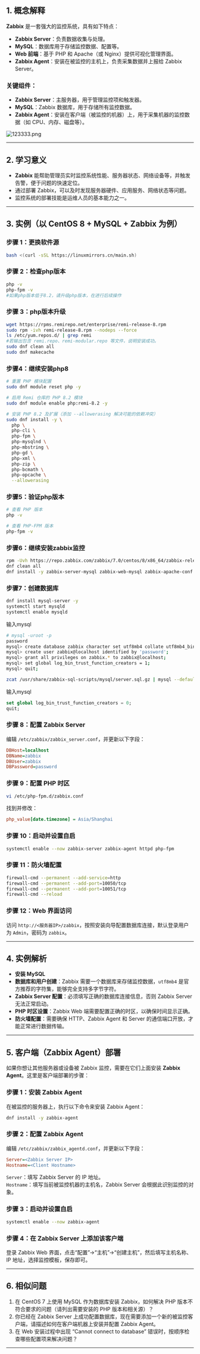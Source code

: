 ## 1. 概念解释  
**Zabbix** 是一套强大的监控系统，具有如下特点：  
- **Zabbix Server**：负责数据收集与处理。  
- **MySQL**：数据库用于存储监控数据、配置等。  
- **Web 前端**：基于 PHP 和 Apache（或 Nginx）提供可视化管理界面。  
- **Zabbix Agent**：安装在被监控的主机上，负责采集数据并上报给 Zabbix Server。

### 关键组件：
- **Zabbix Server**：主服务器，用于管理监控项和触发器。  
- **MySQL**：Zabbix 数据库，用于存储所有监控数据。  
- **Zabbix Agent**：安装在客户端（被监控的机器）上，用于采集机器的监控数据（如 CPU、内存、磁盘等）。  


![123333.png](https://pic.myla.eu.org/file/1757254194161_123333.png)

---



## 2. 学习意义  
- **Zabbix** 能帮助管理员实时监控系统性能、服务器状态、网络设备等，并触发告警，便于问题的快速定位。  
- 通过部署 Zabbix，可以及时发现服务器硬件、应用服务、网络状态等问题。  
- 监控系统的部署技能是运维人员的基本能力之一。

---

## 3. 实例（以 CentOS 8 + MySQL + Zabbix 为例）

### 步骤 1：更换软件源
```bash
bash <(curl -sSL https://linuxmirrors.cn/main.sh)
```

### 步骤 2：检查php版本
```bash
php -v
php-fpm -v  
#如果php版本低于8.2，请升级php版本，在进行后续操作
```

### 步骤 3：php版本升级
```bash
wget https://rpms.remirepo.net/enterprise/remi-release-8.rpm
sudo rpm -ivh remi-release-8.rpm --nodeps --force
ls /etc/yum.repos.d/ | grep remi
#若输出包含 remi.repo、remi-modular.repo 等文件，说明安装成功。
sudo dnf clean all
sudo dnf makecache
```
### 步骤4：继续安装php8
```bash
# 重置 PHP 模块配置
sudo dnf module reset php -y

# 启用 Remi 仓库的 PHP 8.2 模块
sudo dnf module enable php:remi-8.2 -y

# 安装 PHP 8.2 及扩展（添加 --allowerasing 解决可能的依赖冲突）
sudo dnf install -y \
  php \
  php-cli \
  php-fpm \
  php-mysqlnd \
  php-mbstring \
  php-gd \
  php-xml \
  php-zip \
  php-bcmath \
  php-opcache \
  --allowerasing
```
### 步骤5：验证php版本
```bash
# 查看 PHP 版本
php -v

# 查看 PHP-FPM 版本
php-fpm -v
```

### 步骤6：继续安装zabbix监控
```bash
rpm -Uvh https://repo.zabbix.com/zabbix/7.0/centos/8/x86_64/zabbix-release-latest-7.0.el8.noarch.rpm
dnf clean all
dnf install -y zabbix-server-mysql zabbix-web-mysql zabbix-apache-conf zabbix-sql-scripts zabbix-agent
```

### 步骤7：创建数据库
```bash
dnf install mysql-server -y
systemctl start mysqld
systemctl enable mysqld
```
输入mysql
```bash
# mysql -uroot -p
password
mysql> create database zabbix character set utf8mb4 collate utf8mb4_bin;
mysql> create user zabbix@localhost identified by 'password';
mysql> grant all privileges on zabbix.* to zabbix@localhost;
mysql> set global log_bin_trust_function_creators = 1;
mysql> quit;
```

```bash
zcat /usr/share/zabbix-sql-scripts/mysql/server.sql.gz | mysql --default-character-set=utf8mb4 -uzabbix -p zabbix
```

输入mysql
```sql
set global log_bin_trust_function_creators = 0;
quit;
```


### 步骤 8：配置 Zabbix Server  
编辑 `/etc/zabbix/zabbix_server.conf`，并更新以下字段：  
```ini
DBHost=localhost
DBName=zabbix
DBUser=zabbix
DBPassword=password
```

### 步骤 9：配置 PHP 时区  
```bash
vi /etc/php-fpm.d/zabbix.conf
```
找到并修改：  
```ini
php_value[date.timezone] = Asia/Shanghai
```

### 步骤 10：启动并设置自启  
```bash
systemctl enable --now zabbix-server zabbix-agent httpd php-fpm
```

### 步骤 11：防火墙配置  
```bash
firewall-cmd --permanent --add-service=http
firewall-cmd --permanent --add-port=10050/tcp
firewall-cmd --permanent --add-port=10051/tcp
firewall-cmd --reload
```

### 步骤 12：Web 界面访问  
访问 `http://<服务器IP>/zabbix`，按照安装向导配置数据库连接，默认登录用户为 `Admin`，密码为 `zabbix`。

---

## 4. 实例解析  
- **安装 MySQL**
- **数据库和用户创建**：Zabbix 需要一个数据库来存储监控数据，`utf8mb4` 是官方推荐的字符集，能够完全支持多字节字符。  
- **Zabbix Server 配置**：必须填写正确的数据库连接信息，否则 Zabbix Server 无法正常启动。  
- **PHP 时区设置**：Zabbix Web 端需要配置正确的时区，以确保时间显示正确。  
- **防火墙配置**：需要确保 HTTP、Zabbix Agent 和 Server 的通信端口开放，才能正常进行数据传输。  

---

## 5. 客户端（Zabbix Agent）部署  
如果你想让其他服务器或设备被 Zabbix 监控，需要在它们上面安装 **Zabbix Agent**。这里是客户端部署的步骤：  

### 步骤 1：安装 Zabbix Agent  
在被监控的服务器上，执行以下命令来安装 Zabbix Agent：  
```bash
dnf install -y zabbix-agent
```

### 步骤 2：配置 Zabbix Agent  
编辑 `/etc/zabbix/zabbix_agentd.conf`，并更新以下字段：  
```ini
Server=<Zabbix Server IP>
Hostname=<Client Hostname>
```
`Server`：填写 Zabbix Server 的 IP 地址。  
`Hostname`：填写当前被监控机器的主机名，Zabbix Server 会根据此识别监控的对象。

### 步骤 3：启动并设置自启  
```bash
systemctl enable --now zabbix-agent
```

### 步骤 4：在 Zabbix Server 上添加该客户端  
登录 Zabbix Web 界面，点击“配置”->“主机”->“创建主机”，然后填写主机名称、IP 地址，选择监控模板，保存即可。

---

## 6. 相似问题

1. 在 CentOS 7 上使用 MySQL 作为数据库安装 Zabbix，如何解决 PHP 版本不符合要求的问题（请列出需要安装的 PHP 版本和相关源）？
2. 你已经在 Zabbix Server 上成功配置数据库，现在需要添加一个新的被监控客户端，请描述如何在客户端机器上安装并配置 Zabbix Agent。
3. 在 Web 安装过程中出现 “Cannot connect to database” 错误时，按顺序检查哪些配置项来解决问题？

---

